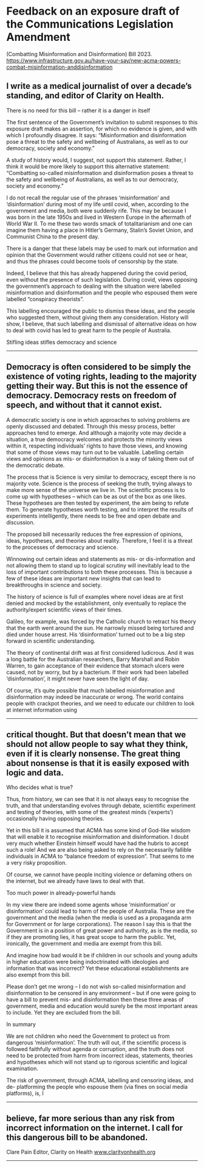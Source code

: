 # Feedback on an exposure draft of the Communications Legislation Amendment
(Combatting Misinformation and Disinformation) Bill 2023.
https://www.infrastructure.gov.au/have-your-say/new-acma-powers-combat-misinformation-anddisinformation

## I write as a medical journalist of over a decade’s standing, and editor of Clarity on Health.

 There is no need for this bill – rather it is a danger in itself

 The first sentence of the Government’s invitation to submit responses to this exposure draft makes an assertion, for which no evidence is given, and with which I profoundly disagree. It says: “Misinformation and disinformation pose a threat to the safety and wellbeing of Australians, as well as to our democracy, society and economy.”

 A study of history would, I suggest, not support this statement. Rather, I think it would be more likely to support this alternative statement: “Combatting so-called misinformation and disinformation poses a threat to the safety and wellbeing of Australians, as well as to our democracy, society and economy.”

 I do not recall the regular use of the phrases ‘misinformation’ and ‘disinformation’ during most of my life until covid, when, according to the government and media, both were suddenly rife. This may be because I was born in the late 1950s and lived in Western Europe in the aftermath of World War II. To me these two words smack of totalitarianism and one can imagine them having a place in Hitler’s Germany, Stalin’s Soviet Union, and Communist China to the present day.

 There is a danger that these labels may be used to mark out information and opinion that the Government would rather citizens could not see or hear, and thus the phrases could become tools of censorship by the state.

 Indeed, I believe that this has already happened during the covid period, even without the presence of such legislation. During covid, views opposing the government’s approach to dealing with the situation were labelled misinformation and disinformation and the people who espoused them were labelled “conspiracy theorists”.

 This labelling encouraged the public to dismiss these ideas, and the people who suggested them, without giving them any consideration. History will show, I believe, that such labelling and dismissal of alternative ideas on how to deal with covid has led to great harm to the people of Australia.

 Stifling ideas stifles democracy and science


-----

## Democracy is often considered to be simply the existence of voting rights, leading to the majority getting their way. But this is not the essence of democracy. Democracy rests on freedom of speech, and without that it cannot exist.

 A democratic society is one in which approaches to solving problems are openly discussed and debated. Through this messy process, better approaches tend to emerge. And although a majority vote may decide a situation, a true democracy welcomes and protects the minority views within it, respecting individuals’ rights to have those views, and knowing that some of those views may turn out to be valuable. Labelling certain views and opinions as mis- or disinformation is a way of taking them out of the democratic debate.

 The process that is Science is very similar to democracy, except there is no majority vote. Science is the process of seeking the truth, trying always to make more sense of the universe we live in. The scientific process is to come up with hypotheses – which can be as out of the box as one likes. These hypotheses are then tested by experiment, the aim being to refute them. To generate hypotheses worth testing, and to interpret the results of experiments intelligently, there needs to be free and open debate and discussion.

 The proposed bill necessarily reduces the free expression of opinions, ideas, hypotheses, and theories about reality. Therefore, I feel it is a threat to the processes of democracy and science.

 Winnowing out certain ideas and statements as mis- or dis-information and not allowing them to stand up to logical scrutiny will inevitably lead to the loss of important contributions to both these processes. This is because a few of these ideas are important new insights that can lead to breakthroughs in science and society.

 The history of science is full of examples where novel ideas are at first denied and mocked by the establishment, only eventually to replace the authority/expert scientific views of their times.

 Galileo, for example, was forced by the Catholic church to retract his theory that the earth went around the sun. He narrowly missed being tortured and died under house arrest. His ‘disinformation’ turned out to be a big step forward in scientific understanding. 

 The theory of continental drift was at first considered ludicrous. And it was a long battle for the Australian researchers, Barry Marshall and Robin Warren, to gain acceptance of their evidence that stomach ulcers were caused, not by worry, but by a bacterium. If their work had been labelled ‘disinformation’, it might never have seen the light of day.

 Of course, it’s quite possible that much labelled misinformation and disinformation may indeed be inaccurate or wrong. The world contains people with crackpot theories, and we need to educate our children to look at internet information using


-----

## critical thought. But that doesn’t mean that we should not allow people to say what they think, even if it is clearly nonsense. The great thing about nonsense is that it is easily exposed with logic and data.

 Who decides what is true?

 Thus, from history, we can see that it is not always easy to recognise the truth, and that understanding evolves through debate, scientific experiment and testing of theories, with some of the greatest minds (‘experts’) occasionally having opposing theories.

 Yet in this bill it is assumed that ACMA has some kind of God-like wisdom that will enable it to recognise misinformation and disinformation. I doubt very much whether Einstein himself would have had the hubris to accept such a role! And we are also being asked to rely on the necessarily fallible individuals in ACMA to “balance freedom of expression”. That seems to me a very risky proposition.

 Of course, we cannot have people inciting violence or defaming others on the internet, but we already have laws to deal with that.

 Too much power in already-powerful hands

 In my view there are indeed some agents whose ‘misinformation’ or disinformation’ could lead to harm of the people of Australia. These are the government and the media (when the media is used as a propaganda arm for Government or for large corporations). The reason I say this is that the Government is in a position of great power and authority, as is the media, so if they are promoting lies, it has great scope to harm the public. Yet, ironically, the government and media are exempt from this bill.

 And imagine how bad would it be if children in our schools and young adults in higher education were being indoctrinated with ideologies and information that was incorrect? Yet these educational establishments are also exempt from this bill.

 Please don’t get me wrong – I do not wish so-called misinformation and disinformation to be censored in any environment – but if one were going to have a bill to prevent mis- and disinformation then these three areas of government, media and education would surely be the most important areas to include. Yet they are excluded from the bill.

 In summary

 We are not children who need the Government to protect us from dangerous ‘misinformation’. The truth will out, if the scientific process is followed faithfully without agenda or corruption, and the truth does not need to be protected from harm from incorrect ideas, statements, theories and hypotheses which will not stand up to rigorous scientific and logical examination.

 The risk of government, through ACMA, labelling and censoring ideas, and de- platforming the people who espouse them (via fines on social media platforms), is, I


-----

## believe, far more serious than any risk from incorrect information on the internet. I call for this dangerous bill to be abandoned.

 Clare Pain Editor, Clarity on Health www.clarityonhealth.org


-----

